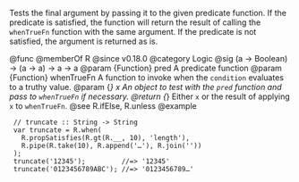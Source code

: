 Tests the final argument by passing it to the given predicate function. If
the predicate is satisfied, the function will return the result of calling
the `whenTrueFn` function with the same argument. If the predicate is not
satisfied, the argument is returned as is.

@func
@memberOf R
@since v0.18.0
@category Logic
@sig (a -> Boolean) -> (a -> a) -> a -> a
@param {Function} pred       A predicate function
@param {Function} whenTrueFn A function to invoke when the `condition`
                             evaluates to a truthy value.
@param {*}        x          An object to test with the `pred` function and
                             pass to `whenTrueFn` if necessary.
@return {*} Either `x` or the result of applying `x` to `whenTrueFn`.
@see R.ifElse, R.unless
@example

     // truncate :: String -> String
     var truncate = R.when(
       R.propSatisfies(R.gt(R.__, 10), 'length'),
       R.pipe(R.take(10), R.append('…'), R.join(''))
     );
     truncate('12345');         //=> '12345'
     truncate('0123456789ABC'); //=> '0123456789…'
